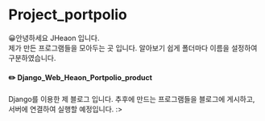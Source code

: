 # Project_portpolio

😀안녕하세요 JHeaon 입니다. <br>
제가 만든 프로그램들을 모아두는 곳 입니다. 알아보기 쉽게 폴더마다 이름을 설정하여 구분하였습니다.


#### ✏️ Django_Web_Heaon_Portpolio_product

Django를 이용한 제 블로그 입니다. 추후에 만드는 프로그램들을 블로그에 게시하고, 서버에 연결하여 실행할 예정입니다. :>


